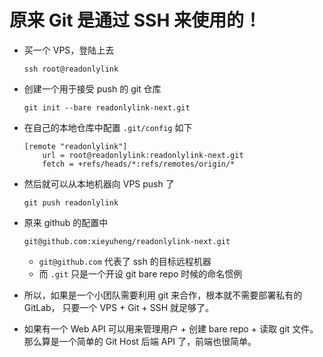 # 原来 Git 是通过 SSH 来使用的！

- 买一个 VPS，登陆上去

  ```
  ssh root@readonlylink
  ```

- 创建一个用于接受 push 的 git 仓库

  ```
  git init --bare readonlylink-next.git
  ```

- 在自己的本地仓库中配置 `.git/config` 如下

  ```
  [remote "readonlylink"]
      url = root@readonlylink:readonlylink-next.git
      fetch = +refs/heads/*:refs/remotes/origin/*
  ```

- 然后就可以从本地机器向 VPS push 了

  ```
  git push readonlylink
  ```

- 原来 github 的配置中

  ```
  git@github.com:xieyuheng/readonlylink-next.git
  ```

  - `git@github.com` 代表了 ssh 的目标远程机器
  - 而 `.git` 只是一个开设 git bare repo 时候的命名惯例

- 所以，如果是一个小团队需要利用 git 来合作，根本就不需要部署私有的 GitLab，
  只要一个 VPS + Git + SSH 就足够了。

- 如果有一个 Web API 可以用来管理用户 + 创建 bare repo + 读取 git 文件。
  那么算是一个简单的 Git Host 后端 API 了，前端也很简单。
